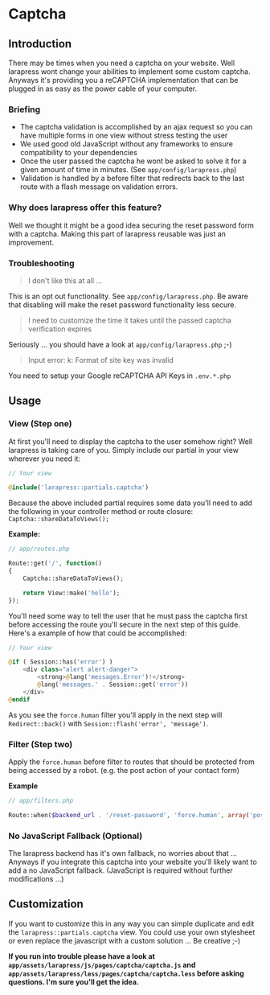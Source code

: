 # Captcha

## Introduction

There may be times when you need a captcha on your website. Well larapress wont change your abilities to implement some
custom captcha. Anyways it's providing you a reCAPTCHA implementation that can be plugged in as easy as the power cable
of your computer.

### Briefing

* The captcha validation is accomplished by an ajax request so you can have multiple forms in one view without stress testing the user
* We used good old JavaScript without any frameworks to ensure compatibility to your dependencies
* Once the user passed the captcha he wont be asked to solve it for a given amount of time in minutes. (See `app/config/larapress.php`)
* Validation is handled by a before filter that redirects back to the last route with a flash message on validation errors.

### Why does larapress offer this feature?

Well we thought it might be a good idea securing the reset password form with a captcha. Making this part of larapress
reusable was just an improvement.

### Troubleshooting

> I don't like this at all ...

This is an opt out functionality. See `app/config/larapress.php`. Be aware that disabling will make the reset password
functionality less secure.

> I need to customize the time it takes until the passed captcha verification expires

Seriously ... you should have a look at `app/config/larapress.php` ;-)

> Input error: k: Format of site key was invalid

You need to setup your Google reCAPTCHA API Keys in `.env.*.php`

## Usage

### View (Step one)

At first you'll need to display the captcha to the user somehow right? Well larapress is taking care of you. Simply
include our partial in your view wherever you need it:

```php
// Your view

@include('larapress::partials.captcha')
```

Because the above included partial requires some data you'll need to add the following in your controller method or
route closure: `Captcha::shareDataToViews();`

__Example:__

```php
// app/routes.php

Route::get('/', function()
{
    Captcha::shareDataToViews();

    return View::make('hello');
});
```

You'll need some way to tell the user that he must pass the captcha first before accessing the route you'll secure in
the next step of this guide. Here's a example of how that could be accomplished:

```php
// Your view

@if ( Session::has('error') )
    <div class="alert alert-danger">
        <strong>@lang('messages.Error')!</strong>
        @lang('messages.' . Session::get('error'))
    </div>
@endif
```

As you see the `force.human` filter you'll apply in the next step will `Redirect::back()` with `Session::flash('error', 'message')`.

### Filter (Step two)

Apply the `force.human` before filter to routes that should be protected from being accessed by a robot. (e.g. the post
action of your contact form)

__Example__

```php
// app/filters.php

Route::when($backend_url . '/reset-password', 'force.human', array('post'));
```

### No JavaScript Fallback (Optional)

The larapress backend has it's own fallback, no worries about that ... Anyways if you integrate this captcha into your website you'll likely want to add a no JavaScript fallback. (JavaScript is required without further modifications ...)

## Customization

If you want to customize this in any way you can simple duplicate and edit the `larapress::partials.captcha` view.
You could use your own stylesheet or even replace the javascript with a custom solution ... Be creative ;-)

__If you run into trouble please have a look at `app/assets/larapress/js/pages/captcha/captcha.js` and
`app/assets/larapress/less/pages/captcha/captcha.less` before asking questions. I'm sure you'll get the idea.__
